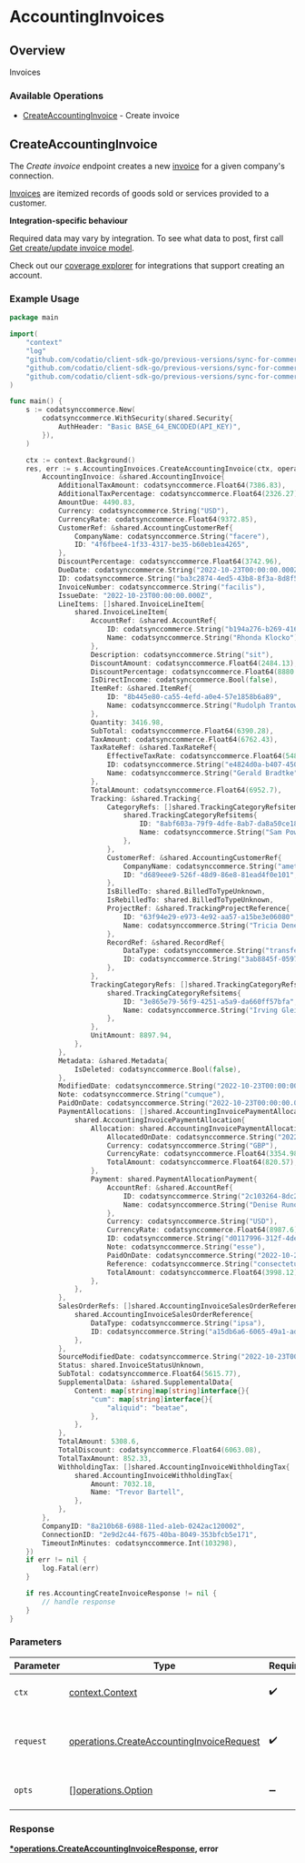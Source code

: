 # AccountingInvoices

## Overview

Invoices

### Available Operations

* [CreateAccountingInvoice](#createaccountinginvoice) - Create invoice

## CreateAccountingInvoice

The *Create invoice* endpoint creates a new [invoice](https://docs.codat.io/accounting-api#/schemas/Invoice) for a given company's connection.

[Invoices](https://docs.codat.io/accounting-api#/schemas/Invoice) are itemized records of goods sold or services provided to a customer.

**Integration-specific behaviour**

Required data may vary by integration. To see what data to post, first call [Get create/update invoice model](https://docs.codat.io/accounting-api#/operations/get-create-update-invoices-model).

Check out our [coverage explorer](https://knowledge.codat.io/supported-features/accounting?view=tab-by-data-type&dataType=invoices) for integrations that support creating an account.


### Example Usage

```go
package main

import(
	"context"
	"log"
	"github.com/codatio/client-sdk-go/previous-versions/sync-for-commerce-version-1"
	"github.com/codatio/client-sdk-go/previous-versions/sync-for-commerce-version-1/pkg/models/shared"
	"github.com/codatio/client-sdk-go/previous-versions/sync-for-commerce-version-1/pkg/models/operations"
)

func main() {
    s := codatsynccommerce.New(
        codatsynccommerce.WithSecurity(shared.Security{
            AuthHeader: "Basic BASE_64_ENCODED(API_KEY)",
        }),
    )

    ctx := context.Background()
    res, err := s.AccountingInvoices.CreateAccountingInvoice(ctx, operations.CreateAccountingInvoiceRequest{
        AccountingInvoice: &shared.AccountingInvoice{
            AdditionalTaxAmount: codatsynccommerce.Float64(7386.83),
            AdditionalTaxPercentage: codatsynccommerce.Float64(2326.27),
            AmountDue: 4490.83,
            Currency: codatsynccommerce.String("USD"),
            CurrencyRate: codatsynccommerce.Float64(9372.85),
            CustomerRef: &shared.AccountingCustomerRef{
                CompanyName: codatsynccommerce.String("facere"),
                ID: "4f6fbee4-1f33-4317-be35-b60eb1ea4265",
            },
            DiscountPercentage: codatsynccommerce.Float64(3742.96),
            DueDate: codatsynccommerce.String("2022-10-23T00:00:00.000Z"),
            ID: codatsynccommerce.String("ba3c2874-4ed5-43b8-8f3a-8d8f5c0b2f2f"),
            InvoiceNumber: codatsynccommerce.String("facilis"),
            IssueDate: "2022-10-23T00:00:00.000Z",
            LineItems: []shared.InvoiceLineItem{
                shared.InvoiceLineItem{
                    AccountRef: &shared.AccountRef{
                        ID: codatsynccommerce.String("b194a276-b269-416f-a1f0-8f4294e3698f"),
                        Name: codatsynccommerce.String("Rhonda Klocko"),
                    },
                    Description: codatsynccommerce.String("sit"),
                    DiscountAmount: codatsynccommerce.Float64(2484.13),
                    DiscountPercentage: codatsynccommerce.Float64(8880.44),
                    IsDirectIncome: codatsynccommerce.Bool(false),
                    ItemRef: &shared.ItemRef{
                        ID: "8b445e80-ca55-4efd-a0e4-57e1858b6a89",
                        Name: codatsynccommerce.String("Rudolph Trantow"),
                    },
                    Quantity: 3416.98,
                    SubTotal: codatsynccommerce.Float64(6390.28),
                    TaxAmount: codatsynccommerce.Float64(6762.43),
                    TaxRateRef: &shared.TaxRateRef{
                        EffectiveTaxRate: codatsynccommerce.Float64(5483.61),
                        ID: codatsynccommerce.String("e4824d0a-b407-4508-8e51-862065e904f3"),
                        Name: codatsynccommerce.String("Gerald Bradtke"),
                    },
                    TotalAmount: codatsynccommerce.Float64(6952.7),
                    Tracking: &shared.Tracking{
                        CategoryRefs: []shared.TrackingCategoryRefsitems{
                            shared.TrackingCategoryRefsitems{
                                ID: "8abf603a-79f9-4dfe-8ab7-da8a50ce187f",
                                Name: codatsynccommerce.String("Sam Powlowski IV"),
                            },
                        },
                        CustomerRef: &shared.AccountingCustomerRef{
                            CompanyName: codatsynccommerce.String("amet"),
                            ID: "d689eee9-526f-48d9-86e8-81ead4f0e101",
                        },
                        IsBilledTo: shared.BilledToTypeUnknown,
                        IsRebilledTo: shared.BilledToTypeUnknown,
                        ProjectRef: &shared.TrackingProjectReference{
                            ID: "63f94e29-e973-4e92-aa57-a15be3e06080",
                            Name: codatsynccommerce.String("Tricia Denesik"),
                        },
                        RecordRef: &shared.RecordRef{
                            DataType: codatsynccommerce.String("transfer"),
                            ID: codatsynccommerce.String("3ab8845f-0597-4a60-bf2a-54a31e94764a"),
                        },
                    },
                    TrackingCategoryRefs: []shared.TrackingCategoryRefsitems{
                        shared.TrackingCategoryRefsitems{
                            ID: "3e865e79-56f9-4251-a5a9-da660ff57bfa",
                            Name: codatsynccommerce.String("Irving Gleichner"),
                        },
                    },
                    UnitAmount: 8897.94,
                },
            },
            Metadata: &shared.Metadata{
                IsDeleted: codatsynccommerce.Bool(false),
            },
            ModifiedDate: codatsynccommerce.String("2022-10-23T00:00:00.000Z"),
            Note: codatsynccommerce.String("cumque"),
            PaidOnDate: codatsynccommerce.String("2022-10-23T00:00:00.000Z"),
            PaymentAllocations: []shared.AccountingInvoicePaymentAllocation{
                shared.AccountingInvoicePaymentAllocation{
                    Allocation: shared.AccountingInvoicePaymentAllocationAllocation{
                        AllocatedOnDate: codatsynccommerce.String("2022-10-23T00:00:00.000Z"),
                        Currency: codatsynccommerce.String("GBP"),
                        CurrencyRate: codatsynccommerce.Float64(3354.98),
                        TotalAmount: codatsynccommerce.Float64(820.57),
                    },
                    Payment: shared.PaymentAllocationPayment{
                        AccountRef: &shared.AccountRef{
                            ID: codatsynccommerce.String("2c103264-8dc2-4f61-9199-ebfd0e9fe6c6"),
                            Name: codatsynccommerce.String("Denise Runolfsdottir"),
                        },
                        Currency: codatsynccommerce.String("USD"),
                        CurrencyRate: codatsynccommerce.Float64(8987.6),
                        ID: codatsynccommerce.String("d0117996-312f-4de0-8771-778ff61d0174"),
                        Note: codatsynccommerce.String("esse"),
                        PaidOnDate: codatsynccommerce.String("2022-10-23T00:00:00.000Z"),
                        Reference: codatsynccommerce.String("consectetur"),
                        TotalAmount: codatsynccommerce.Float64(3998.12),
                    },
                },
            },
            SalesOrderRefs: []shared.AccountingInvoiceSalesOrderReference{
                shared.AccountingInvoiceSalesOrderReference{
                    DataType: codatsynccommerce.String("ipsa"),
                    ID: codatsynccommerce.String("a15db6a6-6065-49a1-adea-ab5851d6c645"),
                },
            },
            SourceModifiedDate: codatsynccommerce.String("2022-10-23T00:00:00.000Z"),
            Status: shared.InvoiceStatusUnknown,
            SubTotal: codatsynccommerce.Float64(5615.77),
            SupplementalData: &shared.SupplementalData{
                Content: map[string]map[string]interface{}{
                    "cum": map[string]interface{}{
                        "aliquid": "beatae",
                    },
                },
            },
            TotalAmount: 5308.6,
            TotalDiscount: codatsynccommerce.Float64(6063.08),
            TotalTaxAmount: 852.33,
            WithholdingTax: []shared.AccountingInvoiceWithholdingTax{
                shared.AccountingInvoiceWithholdingTax{
                    Amount: 7032.18,
                    Name: "Trevor Bartell",
                },
            },
        },
        CompanyID: "8a210b68-6988-11ed-a1eb-0242ac120002",
        ConnectionID: "2e9d2c44-f675-40ba-8049-353bfcb5e171",
        TimeoutInMinutes: codatsynccommerce.Int(103298),
    })
    if err != nil {
        log.Fatal(err)
    }

    if res.AccountingCreateInvoiceResponse != nil {
        // handle response
    }
}
```

### Parameters

| Parameter                                                                                              | Type                                                                                                   | Required                                                                                               | Description                                                                                            |
| ------------------------------------------------------------------------------------------------------ | ------------------------------------------------------------------------------------------------------ | ------------------------------------------------------------------------------------------------------ | ------------------------------------------------------------------------------------------------------ |
| `ctx`                                                                                                  | [context.Context](https://pkg.go.dev/context#Context)                                                  | :heavy_check_mark:                                                                                     | The context to use for the request.                                                                    |
| `request`                                                                                              | [operations.CreateAccountingInvoiceRequest](../../models/operations/createaccountinginvoicerequest.md) | :heavy_check_mark:                                                                                     | The request object to use for the request.                                                             |
| `opts`                                                                                                 | [][operations.Option](../../models/operations/option.md)                                               | :heavy_minus_sign:                                                                                     | The options for this request.                                                                          |


### Response

**[*operations.CreateAccountingInvoiceResponse](../../models/operations/createaccountinginvoiceresponse.md), error**

